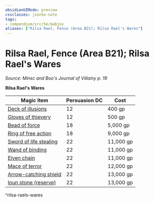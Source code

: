 ```yaml
---
obsidianUIMode: preview
cssclasses: json5e-note
tags:
- compendium/src/5e/mabjov
aliases: ["Rilsa Rael, Fence (Area B21); Rilsa Rael's Wares"]
---
```

# Rilsa Rael, Fence (Area B21); Rilsa Rael's Wares
*Source: Minsc and Boo's Journal of Villainy p. 19* 

**Rilsa Rael's Wares**

| Magic Item | Persuasion DC | Cost |
|------------|---------------|------|
| [Deck of illusions](/Systems/5e/items/deck-of-illusions.md) | 12 | 400 gp |
| [Gloves of thievery](/Systems/5e/items/gloves-of-thievery.md) | 12 | 500 gp |
| [Bead of force](/Systems/5e/items/bead-of-force.md) | 18 | 5,000 gp |
| [Ring of free action](/Systems/5e/items/ring-of-free-action.md) | 18 | 9,000 gp |
| [Sword of life stealing](/Systems/5e/items/sword-of-life-stealing.md) | 22 | 11,000 gp |
| [Wand of binding](/Systems/5e/items/wand-of-binding.md) | 22 | 11,000 gp |
| [Elven chain](/Systems/5e/items/elven-chain.md) | 22 | 11,000 gp |
| [Mace of terror](/Systems/5e/items/mace-of-terror.md) | 22 | 12,000 gp |
| [Arrow-catching shield](/Systems/5e/items/arrow-catching-shield.md) | 22 | 13,000 gp |
| [Ioun stone (reserve)](/Systems/5e/items/ioun-stone-reserve.md) | 22 | 13,000 gp |
^rilsa-raels-wares